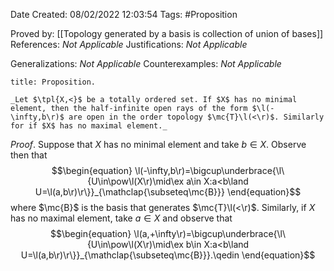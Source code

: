 <div class="topSpace"></div>

Date Created: 08/02/2022 12:03:54
Tags: #Proposition

Proved by: [[Topology generated by a basis is collection of union of bases]]
References: _Not Applicable_
Justifications: _Not Applicable_

Generalizations: _Not Applicable_
Counterexamples: _Not Applicable_

``` ad-Proposition
title: Proposition.

_Let $\tpl{X,<}$ be a totally ordered set. If $X$ has no minimal element, then the half-infinite open rays of the form $\l(-\infty,b\r)$ are open in the order topology $\mc{T}\l(<\r)$. Similarly for if $X$ has no maximal element._

```

_Proof_. Suppose that $X$ has no minimal element and take $b\in X$. Observe then that
$$\begin{equation}
    \l(-\infty,b\r)=\bigcup\underbrace{\l\{U\in\pow\l(X\r)\mid\ex a\in X:a<b\land U=\l(a,b\r)\r\}}_{\mathclap{\subseteq\mc{B}}}
\end{equation}$$
where $\mc{B}$ is the basis that generates $\mc{T}\l(<\r)$. Similarly, if $X$ has no maximal element, take $a\in X$ and observe that
$$\begin{equation}
    \l(a,+\infty\r)=\bigcup\underbrace{\l\{U\in\pow\l(X\r)\mid\ex b\in X:a<b\land U=\l(a,b\r)\r\}}_{\mathclap{\subseteq\mc{B}}}.\qedin
\end{equation}$$
